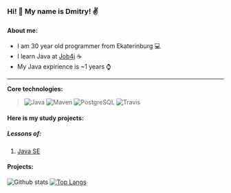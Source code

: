### Hi! 👋 My name is Dmitry! :v:
#### About me:
* I am 30 year old programmer from Ekaterinburg :computer:
* I learn Java at [Job4j](https://job4j.ru/) :coffee:
* My Java expirience is ~1 years :watch:

-----------
<b>Core technologies:</b>
>![Java](https://img.shields.io/badge/Java-orange)
>![Maven](https://img.shields.io/badge/Maven-red)
>![PostgreSQL](https://img.shields.io/badge/PostgreSQL-blue)
>![Travis](https://img.shields.io/badge/TravisCI-succes)

#### Here is my study projects:
##### Lessons of:
1. [Java SE](https://github.com/stGOST/job4j)
#### Projects:

![Github stats](https://github-readme-stats.vercel.app/api?username=stGOST&hide=stars,prs,issues,contribs)
[![Top Langs](https://github-readme-stats.vercel.app/api/top-langs/?username=stGOST&layout=compact)](https://github.com/stGOST/github-readme-stats)

<!--
**stGOST/stGOST** is a ✨ _special_ ✨ repository because its `README.md` (this file) appears on your GitHub profile.

Here are some ideas to get you started:

- 🔭 I’m currently working on ...
- 🌱 I’m currently learning ...
- 👯 I’m looking to collaborate on ...
- 🤔 I’m looking for help with ...
- 💬 Ask me about ...
- 📫 How to reach me: ...
- 😄 Pronouns: ...
- ⚡ Fun fact: ...
-->
